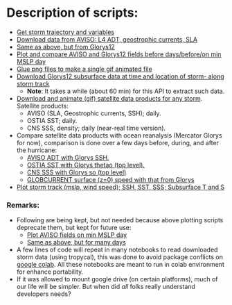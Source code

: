 # Description of scripts:

- [Get storm trajectory and variables](https://github.com/sanAkel/ocean-hurricane/blob/main/get_track.ipynb)
- [Download data from AVISO: L4 ADT, geostrophic currents, SLA](https://github.com/sanAkel/ocean-hurricane/blob/main/aviso_cmems.ipynb)
- [Same as above, but from Glorys12](https://github.com/sanAkel/ocean-hurricane/blob/main/mercator_glorys12_cmems.ipynb)
- [Plot and compare AVISO and Glorys12 fields before days/before/on min MSLP day](https://github.com/sanAkel/ocean-hurricane/blob/main/plot_aviso_glorys12_before_after_TC.py)
- [Glue png files to make a single gif animated file](https://github.com/sanAkel/ocean-hurricane/blob/main/png_to_gif.py)
- [Download Glorys12 subsurface data at time and location of storm- along storm track](https://github.com/sanAkel/ocean-hurricane/blob/main/download_along_track.ipynb)
  - **Note**: It takes a while (about 60 min) for this API to extract such data.
- [Download and animate (gif) satellite data products for any storm](https://github.com/sanAkel/ocean-hurricane/blob/main/animate_satellite_data_hurr_track.ipynb). Satellite products:
  - AVISO (SLA, Geostrophic currents, SSH); daily.
  - OSTIA SST; daily.
  - CNS SSS, density; daily (near-real time version).
- Compare satellite data products with ocean reanalysis (Mercator Glorys for now), comparison is done over a few days before, during, and after the hurricane:
  - [AVISO ADT with Glorys SSH.](https://github.com/sanAkel/ocean-hurricane/blob/main/compare_SSH_GLO12_one_HURR.ipynb)
  - [OSTIA SST with Glorys thetao (top level).](https://github.com/sanAkel/ocean-hurricane/blob/main/compare_SST_GLO12_one_HURR.ipynb)
  - [CNS SSS with Glorys so (top level)](https://github.com/sanAkel/ocean-hurricane/blob/main/compare_SSS_GLO12_one_HURR.ipynb)
  - [GLOBCURRENT surface (z=0) speed with that from Glorys](https://github.com/sanAkel/ocean-hurricane/blob/main/compare_surfCurrents_GLO12_one_HURR.ipynb)
- [Plot storm track (mslp, wind speed); SSH, SST, SSS; Subsurface T and S](https://github.com/sanAkel/ocean-hurricane/blob/main/plot_before_after_storm.ipynb)

### Remarks: 
- Following are being kept, but not needed because above plotting scripts deprecate them, but kept for future use:
  - [Plot AVISO fields on min MSLP day](https://github.com/sanAkel/ocean-hurricane/blob/main/plot_aviso_fields_at_min_SLP.ipynb)
  - [Same as above, but for many days](https://github.com/sanAkel/ocean-hurricane/blob/main/plot_aviso_fields_hurr_track.ipynb)
- A few lines of code will repeat in many notebooks to read downloaded storm data (using tropycal), this was done to avoid package conflicts     on [google colab](https://colab.research.google.com/). All these notebooks are meant to run in colab environment for enhance portability.
- If it was allowed to mount google drive (on certain platforms), much of our life will be simpler. But when did _all_ folks really understand developers needs?
